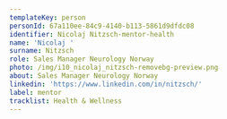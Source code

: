 ```yaml
---
templateKey: person
personId: 67a110ee-84c9-4140-b113-5861d9dfdc08
identifier: Nicolaj Nitzsch-mentor-health
name: 'Nicolaj '
surname: Nitzsch
role: Sales Manager Neurology Norway
photo: /img/i10_nicolaj_nitzsch-removebg-preview.png
about: Sales Manager Neurology Norway
linkedin: 'https://www.linkedin.com/in/nitzsch/'
label: mentor
tracklist: Health & Wellness
---
```

